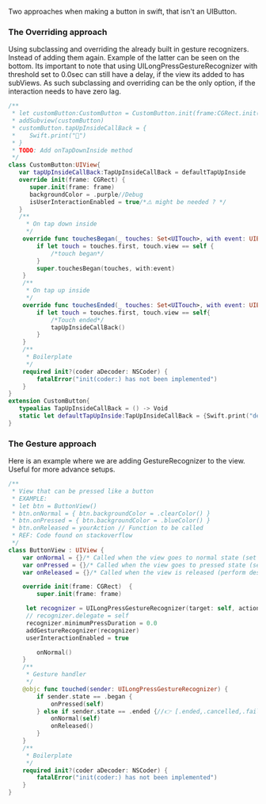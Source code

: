Two approaches when making a button in swift, that isn't an UIButton<!--more-->.

### The Overriding approach

Using subclassing and overriding the already built in gesture recognizers. Instead of adding them again. Example of the latter can be seen on the bottom. Its important to note that using UILongPressGestureRecognizer with threshold set to 0.0sec can still have a delay, if the view its added to has subViews. As such subclassing and overriding can be the only option, if the interaction  needs to have zero lag.


```swift
/**
 * let customButton:CustomButton = CustomButton.init(frame:CGRect.init(x:0,y:0,width:120,height:40))
 * addSubview(customButton)
 * customButton.tapUpInsideCallBack = {
 *    Swift.print("🎉")
 * }
 * TODO: Add onTapDownInside method
 */
class CustomButton:UIView{
   var tapUpInsideCallBack:TapUpInsideCallBack = defaultTapUpInside
   override init(frame: CGRect) {
      super.init(frame: frame)
      backgroundColor = .purple//Debug
      isUserInteractionEnabled = true/*⚠️️ might be needed ? */
   }
   /**
     * On tap down inside
     */
    override func touchesBegan(_ touches: Set<UITouch>, with event: UIEvent?) {
        if let touch = touches.first, touch.view == self {
            /*touch began*/
        }
        super.touchesBegan(touches, with:event)
    }
    /**
     * On tap up inside
     */
    override func touchesEnded(_ touches: Set<UITouch>, with event: UIEvent?) {
        if let touch = touches.first, touch.view == self{
            /*Touch ended*/
            tapUpInsideCallBack()
        }
    }
    /**
     * Boilerplate
     */
    required init?(coder aDecoder: NSCoder) {
        fatalError("init(coder:) has not been implemented")
    }
}
extension CustomButton{
   typealias TapUpInsideCallBack = () -> Void
   static let defaultTapUpInside:TapUpInsideCallBack = {Swift.print("default \(CustomButton.self).onTapUpInside")}
}
```

### The Gesture approach
Here is an example where we are adding GestureRecognizer to the view. Useful for more advance setups.

```swift
/**
 * View that can be pressed like a button
 * EXAMPLE:
 * let btn = ButtonView()
 * btn.onNormal = { btn.backgroundColor = .clearColor() }
 * btn.onPressed = { btn.backgroundColor = .blueColor() }
 * btn.onReleased = yourAction // Function to be called
 * REF: Code found on stackoverflow
 */
class ButtonView : UIView {
    var onNormal = {}/* Called when the view goes to normal state (set desired appearance) */
    var onPressed = {}/* Called when the view goes to pressed state (set desired appearance) */
    var onReleased = {}/* Called when the view is released (perform desired action) */

    override init(frame: CGRect)  {
        super.init(frame: frame)

     let recognizer = UILongPressGestureRecognizer(target: self, action: #selector(touched))
     // recognizer.delegate = self
     recognizer.minimumPressDuration = 0.0
     addGestureRecognizer(recognizer)
     userInteractionEnabled = true

        onNormal()
    }
    /**
     * Gesture handler
     */   
    @objc func touched(sender: UILongPressGestureRecognizer) {
        if sender.state == .began {
            onPressed(self)
        } else if sender.state == .ended {//👉 [.ended,.cancelled,.failed].contains(sender.state)
            onNormal(self)
            onReleased()
        }
    }
    /**
     * Boilerplate
     */
    required init?(coder aDecoder: NSCoder) {
        fatalError("init(coder:) has not been implemented")
    }
}
```
